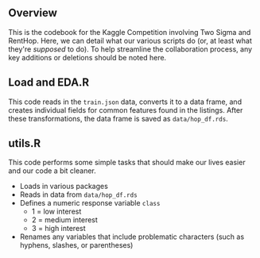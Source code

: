 ## Overview
This is the codebook for the Kaggle Competition involving Two Sigma and RentHop. Here, we can detail 
what our various scripts do (or, at least what they're *supposed* to do). To help streamline the 
collaboration process, any key additions or deletions should be noted here. 

## Load and EDA.R
This code reads in the `train.json` data, converts it to a data frame, and creates individual fields
for common features found in the listings. After these transformations, the data frame is saved as 
`data/hop_df.rds`.

## utils.R
This code performs some simple tasks that should make our lives easier and our code a bit cleaner. 
* Loads in various packages
* Reads in data from `data/hop_df.rds`
* Defines a numeric response variable `class` 
	* 1 = low interest
	* 2 = medium interest
	* 3 = high interest
* Renames any variables that include problematic characters (such as hyphens, slashes, or parentheses)